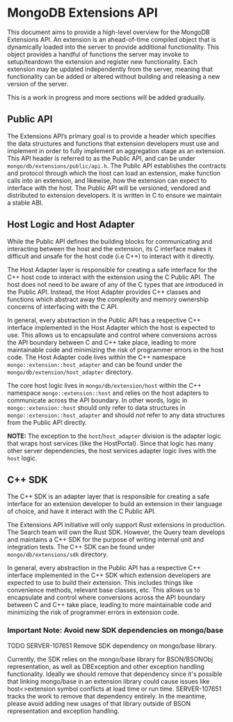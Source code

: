 # MongoDB Extensions API

This document aims to provide a high-level overview for the MongoDB Extensions API.
An extension is an ahead-of-time compiled object that is dynamically loaded into the server
to provide additional functionality. This object provides a handful of functions the server
may invoke to setup/teardown the extension and register new functionality. Each extension may be
updated independently from the server, meaning that functionality can be added or altered without
building and releasing a new version of the server.

This is a work in progress and more sections will be added gradually.

## Public API

The Extensions API’s primary goal is to provide a header which specifies the data structures and
functions that extension developers must use and implement in order to fully implement an
aggregation stage as an extension. This API header is referred to as the Public API, and can be
under `mongo/db/extensions/public/api.h`. The Public API establishes the contracts and protocol
through which the host can load an extension, make function calls into an extension, and likewise,
how the extension can expect to interface with the host. The Public API will be versioned, vendored
and distributed to extension developers. It is written in C to ensure we maintain a stable ABI.

## Host Logic and Host Adapter

While the Public API defines the building blocks for communicating and interacting between the host
and the extension, its C interface makes it difficult and unsafe for the host code (i.e C++) to
interact with it directly.

The Host Adapter layer is responsible for creating a safe interface for the C++ host code to
interact with the extension using the C Public API. The host does not need to be aware of any of the
C types that are introduced in the Public API. Instead, the Host Adapter provides C++ classes and
functions which abstract away the complexity and memory ownership concerns of interfacing with the
C API.

In general, every abstraction in the Public API has a respective C++ interface implemented in the
Host Adapter which the host is expected to use. This allows us to encapsulate and control where
conversions across the API boundary between C and C++ take place, leading to more maintainable code
and minimizing the risk of programmer errors in the host code. The Host Adapter code lives within the
C++ namespace `mongo::extension::host_adapter` and can be found under the
`mongo/db/extension/host_adapter` directory.

The core host logic lives in `mongo/db/extension/host` within the C++ namespace
`mongo::extension::host` and relies on the host adapters to communicate across the API boundary.
In other words, logic in `mongo::extension::host` should only refer to data structures in
`mongo::extension::host_adapter` and should _not_ refer to any data structures from the Public API
directly.

**NOTE:** The exception to the `host`/`host_adapter` division is the adapter logic that wraps host services
(like the HostPortal). Since that logic has many other server dependencies, the host services
adapter logic lives with the `host` logic.

## C++ SDK

The C++ SDK is an adapter layer that is responsible for creating a safe interface for an extension
developer to build an extension in their language of choice, and have it interact with the C Public
API.

The Extensions API initiative will only support Rust extensions in production. The Search team will
own the Rust SDK. However, the Query team develops and maintains a C++ SDK for the purpose of
writing internal unit and integration tests. The C++ SDK can be found under
`mongo/db/extensions/sdk` directory.

In general, every abstraction in the Public API has a respective C++ interface implemented in the
C++ SDK which extension developers are expected to use to build their extension. This includes
things like convenience methods, relevant base classes, etc. This allows us to encapsulate and
control where conversions across the API boundary between C and C++ take place, leading to more
maintainable code and minimizing the risk of programmer errors in extension code.

### Important Note: Avoid new SDK dependencies on mongo/base

TODO SERVER-107651 Remove SDK dependency on mongo/base library.

Currently, the SDK relies on the mongo/base library for BSON/BSONObj representation,
as well as DBException and other exception handling functionality. Ideally we should remove that
dependency since it's possible that linking mongo/base in an extension library could cause issues like
host<>extension symbol conflicts at load time or run time. SERVER-107651 tracks the work to remove
that dependency entirely. In the meantime, please avoid adding new usages of that library outside
of BSON representation and exception handling.
